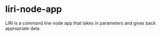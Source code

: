 # liri-node-app
LIRI is a command line node app that takes in parameters and gives back appropriate data.
